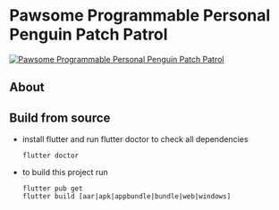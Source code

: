 # Pawsome Programmable Personal Penguin Patch Patrol
[![Pawsome Programmable Personal Penguin Patch Patrol](https://github.com/vralfy/pawsome/actions/workflows/main.yml/badge.svg)](https://github.com/vralfy/pawsome/actions/workflows/main.yml)

## About

## Build from source

- install flutter and run flutter doctor to check all dependencies
  ```
  flutter doctor
  ```
- to build this project run
  ```
  flutter pub get
  flutter build [aar|apk|appbundle|bundle|web|windows]
  ```